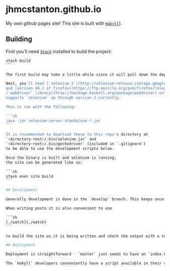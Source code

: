 # jhmcstanton.github.io

My own github pages site! This site is built with [`Hakyll`](https://jaspervdj.be/hakyll/)). 

## Building

First you'll need [`Stack`](https://docs.haskellstack.org/en/stable/README/) installed to build the project:

````sh
stack build
```

The first build may take a little while since it will pull down the dependencies _and_ the correct version of `GHC`. 

Next, you'll need [`selenium 2`](http://selenium-release.storage.googleapis.com/2.53/selenium-server-standalone-2.53.1.jar)
and [version 46.1 of firefox](https://ftp.mozilla.org/pub/firefox/releases/46.0.1/). These old versions are unfortunately necessary since the
[`webdriver` library](http://hackage.haskell.org/package/webdriver) only
supports `selenium` up through version 2 currently.

This is run with the following:

```sh
java -jar selenium-server-standalone-*.jar
```

It is recommended to download these to this repo's directory at
`<directory-root>/.bin/selenium.jar` and
`<directory-root>/.bin/geckodriver` (included in `.gitignore`)
to be able to use the development scripts below.

Once the binary is built and selenium is running,
the site can be generated like so:

```sh
stack exec site build
```

## Development

Generally development is done in the `develop` branch. This keeps once branch that is clean and easy to use for myself and then in the `master` branch files can be moved around as needed to match the expected structure for Github Pages.

When writing posts it is also convenient to use 

```sh
[./watch](./watch)
```

to build the site as it is being written and check the output with a test server.

## Deployment

Deployment is straightforward - `master` just needs to have an `index.html` in the root and the generated posts need to be moved from the target directory, [`_site`](./site), and into the expected relative paths.

The `Hakyll` developers conveniently have a script available in their docs site, which I gladly borrowed: [`deploy.sh`](./deploy.sh). Just running this script will get `master` up to date with the generated html in the correct directories. 
